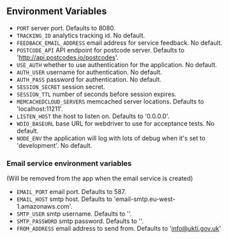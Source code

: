 ## Environment Variables

* `PORT` server port. Defaults to 8080.
* `TRACKING_ID` analytics tracking id. No default.
* `FEEDBACK_EMAIL_ADDRESS` email address for service feedback. No default.
* `POSTCODE_API` API endpoint for postcode server. Defaults to 'http://api.postcodes.io/postcodes'.
* `USE_AUTH` whether to use authentication for the application. No default.
* `AUTH_USER` username for authentication. No default.
* `AUTH_PASS` password for authentication. No default.
* `SESSION_SECRET` session secret.
* `SESSION_TTL` number of seconds before session expires.
* `MEMCACHEDCLOUD_SERVERS` memcached server locations. Defaults to 'localhost:11211'.
* `LISTEN_HOST` the host to listen on. Defaults to '0.0.0.0'.
* `WDIO_BASEURL` base URL for webdriver to use for acceptance tests. No default.
* `NODE_ENV` the application will log with lots of debug when it's set to 'development'. No default.

### Email service environment variables
(Will be removed from the app when the email service is created)

* `EMAIL_PORT` email port. Defaults to 587.
* `EMAIL_HOST` smtp host. Defaults to 'email-smtp.eu-west-1.amazonaws.com'.
* `SMTP_USER` smtp username. Defaults to ''.
* `SMTP_PASSWORD` smtp password. Defaults to ''.
* `FROM_ADDRESS` email address to send from. Defaults to 'info@ukti.gov.uk'
